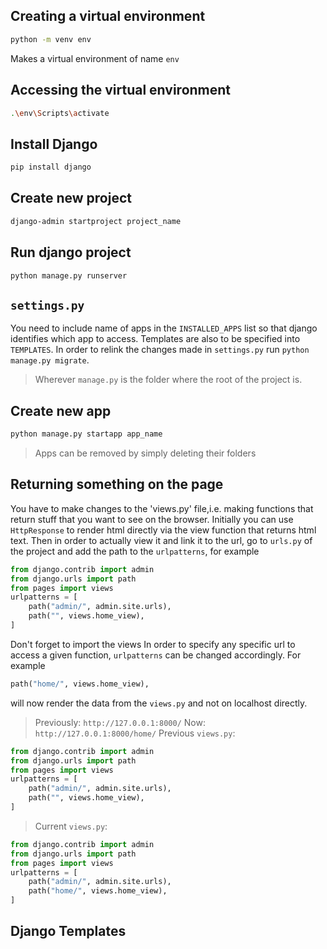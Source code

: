 ## Creating a virtual environment
```bash
python -m venv env
```
Makes a virtual environment of name `env`
## Accessing the virtual environment
```bash
.\env\Scripts\activate
```
## Install Django
```bash
pip install django
```
## Create new project
```bash
django-admin startproject project_name
```
## Run django project
```bash
python manage.py runserver
```
## `settings.py`
You need to include name of apps in the `INSTALLED_APPS` list so that django identifies which app to access.
Templates are also to be specified into `TEMPLATES`.
In order to relink the changes made in `settings.py` run `python manage.py migrate`.
> Wherever `manage.py` is the folder where the root of the project is.
## Create new app
```bash
python manage.py startapp app_name
```
> Apps can be removed by simply deleting their folders
## Returning something on the page
You have to make changes to the 'views.py' file,i.e. making functions that return stuff that you want to see on the browser.
Initially you can use `HttpResponse` to render html directly via the view function that returns html text. Then in order to actually view it and link it to the url, go to `urls.py` of the project and add the path to the `urlpatterns`, for example
```python
from django.contrib import admin
from django.urls import path
from pages import views
urlpatterns = [
    path("admin/", admin.site.urls),
    path("", views.home_view),
]
```
Don't forget to import the views
In order to specify any specific url to access a given function, `urlpatterns` can be changed accordingly. For example
```python
path("home/", views.home_view),
```
will now render the data from the `views.py` and not on localhost directly.
>Previously: `http://127.0.0.1:8000/`
>Now: `http://127.0.0.1:8000/home/`
>Previous `views.py`:
```python
from django.contrib import admin
from django.urls import path
from pages import views
urlpatterns = [
    path("admin/", admin.site.urls),
    path("", views.home_view),
]
```
>Current `views.py`:
```python
from django.contrib import admin
from django.urls import path
from pages import views
urlpatterns = [
    path("admin/", admin.site.urls),
    path("home/", views.home_view),
]
```
## Django Templates

